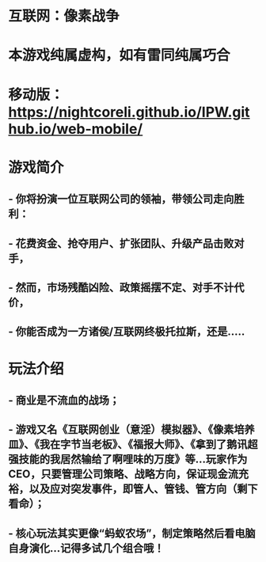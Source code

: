 # 互联网：像素战争
# 本游戏纯属虚构，如有雷同纯属巧合
# 移动版：https://nightcoreli.github.io/IPW.github.io/web-mobile/
# 游戏简介
## - 你将扮演一位互联网公司的领袖，带领公司走向胜利：
## - 花费资金、抢夺用户、扩张团队、升级产品击败对手，
## - 然而，市场残酷凶险、政策摇摆不定、对手不计代价，
##  - 你能否成为一方诸侯/互联网终极托拉斯，还是.....

# 玩法介绍
## - 商业是不流血的战场；
## - 游戏又名《互联网创业（意淫）模拟器》、《像素培养皿》、《我在字节当老板》、《福报大师》、《拿到了鹅讯超强技能的我居然输给了啊哩味的万度》等...玩家作为CEO，只要管理公司策略、战略方向，保证现金流充裕，以及应对突发事件，即管人、管钱、管方向（剩下看命）；
## - 核心玩法其实更像“蚂蚁农场”，制定策略然后看电脑自身演化...记得多试几个组合哦！
